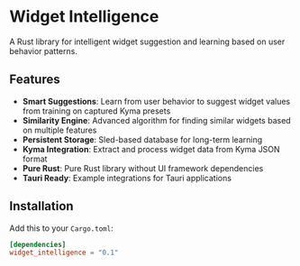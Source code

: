 # Widget Intelligence

A Rust library for intelligent widget suggestion and learning based on user behavior patterns.

## Features

- **Smart Suggestions**: Learn from user behavior to suggest widget values from training on captured Kyma presets
- **Similarity Engine**: Advanced algorithm for finding similar widgets based on multiple features
- **Persistent Storage**: Sled-based database for long-term learning
- **Kyma Integration**: Extract and process widget data from Kyma JSON format
- **Pure Rust**: Pure Rust library without UI framework dependencies
- **Tauri Ready**: Example integrations for Tauri applications

## Installation

Add this to your `Cargo.toml`:

```toml
[dependencies]
widget_intelligence = "0.1"
```